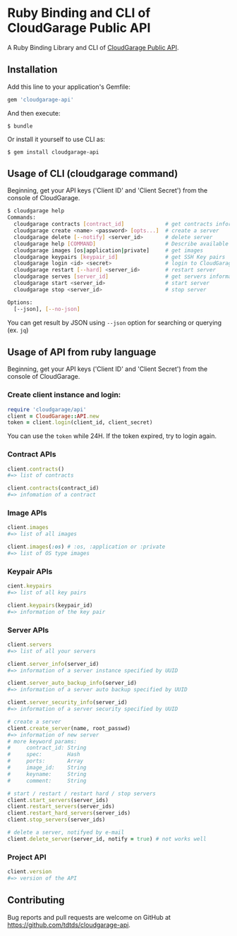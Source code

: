 # Ruby Binding and CLI of CloudGarage Public API

A Ruby Binding Library and CLI of [CloudGarage Public API](https://api.cloudgarage.jp/doc/index.html).

## Installation

Add this line to your application's Gemfile:

```ruby
gem 'cloudgarage-api'
```

And then execute:

    $ bundle

Or install it yourself to use CLI as:

    $ gem install cloudgarage-api

## Usage of CLI (cloudgarage command)

Beginning, get your API keys ('Client ID' and 'Client Secret') from the console of CloudGarage.

```sh
$ cloudgarage help
Commands:
  cloudgarage contracts [contract_id]             # get contracts information
  cloudgarage create <name> <password> [opts...]  # create a server
  cloudgarage delete [--notify] <server_id>       # delete server
  cloudgarage help [COMMAND]                      # Describe available commands or one specific command
  cloudgarage images [os|application|private]     # get images
  cloudgarage keypairs [keypair_id]               # get SSH Key pairs
  cloudgarage login <id> <secret>                 # login to CloudGarage Service and get a token
  cloudgarage restart [--hard] <server_id>        # restart server
  cloudgarage serves [server_id]                  # get servers information
  cloudgarage start <server_id>                   # start server
  cloudgarage stop <server_id>                    # stop server

Options:
  [--json], [--no-json]
```

You can get result by JSON using `--json` option for searching or querying (ex. `jq`)

## Usage of API from ruby language

Beginning, get your API keys ('Client ID' and 'Client Secret') from the console of CloudGarage.

### Create client instance and login:

```ruby
require 'cloudgarage/api'
client = CloudGarage::API.new
token = client.login(client_id, client_secret)
```

You can use the `token` while 24H. If the token expired, try to login again.

### Contract APIs

```ruby
client.contracts()
#=> list of contracts

client.contracts(contract_id)
#=> infomation of a contract
```

### Image APIs

```ruby
client.images
#=> list of all images

client.images(:os) # :os, :application or :private
#=> list of OS type images
```

### Keypair APIs

```ruby
cient.keypairs
#=> list of all key pairs

client.keypairs(keypair_id)
#=> information of the key pair
```

### Server APIs

```ruby
client.servers
#=> list of all your servers

client.server_info(server_id)
#=> information of a server instance specified by UUID

client.server_auto_backup_info(server_id)
#=> information of a server auto backup specified by UUID

client.server_security_info(server_id)
#=> information of a server security specified by UUID

# create a server
client.create_server(name, root_passwd)
#=> information of new server 
# more keyword params:
#     contract_id: String
#     spec:        Hash
#     ports:       Array
#     image_id:    String
#     keyname:     String
#     comment:     String

# start / restart / restart hard / stop servers
client.start_servers(server_ids)
client.restart_servers(server_ids)
client.restart_hard_servers(server_ids)
client.stop_servers(server_ids)

# delete a server, notifyed by e-mail
client.delete_server(server_id, notify = true) # not works well
```

### Project API

```ruby
client.version
#=> version of the API
```

## Contributing

Bug reports and pull requests are welcome on GitHub at https://github.com/tdtds/cloudgarage-api.
